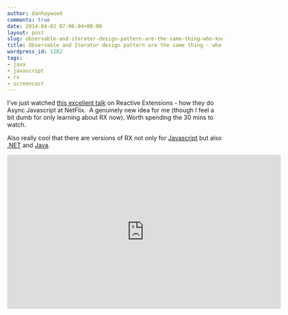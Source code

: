 ```yaml
---
author: danhaywood
comments: true
date: 2014-04-02 07:06:04+00:00
layout: post
slug: observable-and-iterator-design-pattern-are-the-same-thing-who-knew
title: Observable and Iterator design pattern are the same thing - who knew?
wordpress_id: 1282
tags:
- java
- javascript
- rx
- screencast
---
```


I've just watched [this excellent talk](https://www.youtube.com/watch?v=XRYN2xt11Ek) on Reactive Extensions - how they do Async Javascript at NetFlix.  A genuinely new idea for me (though I feel a bit dumb for only learning about RX now).  Worth spending the 30 mins to watch.

Also really cool that there are versions of RX not only for [Javascript](https://github.com/Reactive-Extensions/RxJS) but also [.NET](https://rx.codeplex.com/) and [Java](https://github.com/Netflix/RxJava).


<iframe width="640" height="360" src="https://www.youtube.com/embed/XRYN2xt11Ek" frameborder="0" allowfullscreen></iframe>

